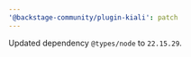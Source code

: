```yaml
---
'@backstage-community/plugin-kiali': patch
---
```


Updated dependency `@types/node` to `22.15.29`.
